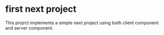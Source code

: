# first next project
 This projrct implements a simple next project using both client component and server component.
